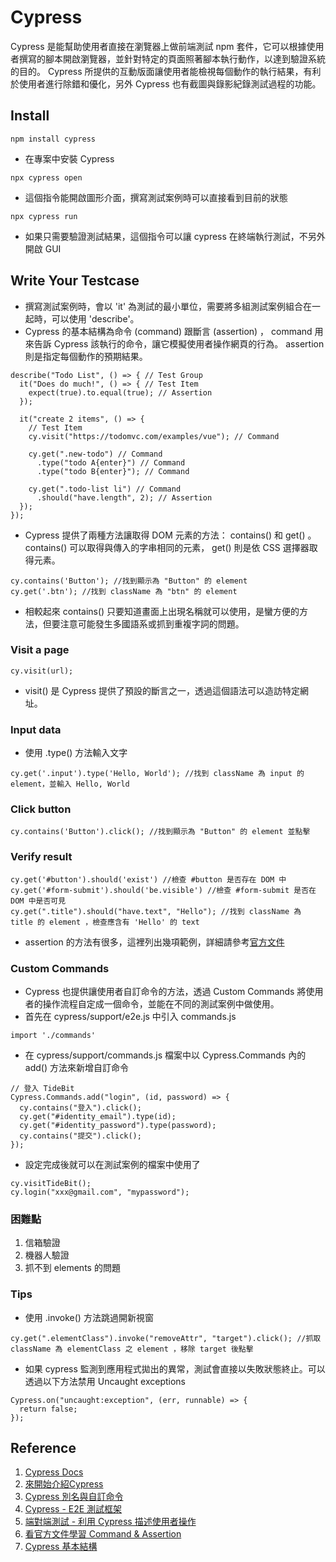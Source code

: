 # Cypress
Cypress 是能幫助使用者直接在瀏覽器上做前端測試 npm 套件，它可以根據使用者撰寫的腳本開啟瀏覽器，並針對特定的頁面照著腳本執行動作，以達到驗證系統的目的。 Cypress 所提供的互動版面讓使用者能檢視每個動作的執行結果，有利於使用者進行除錯和優化，另外 Cypress 也有截圖與錄影紀錄測試過程的功能。
## Install
```
npm install cypress
```
- 在專案中安裝 Cypress 
```
npx cypress open
```
- 這個指令能開啟圖形介面，撰寫測試案例時可以直接看到目前的狀態
```
npx cypress run
```
- 如果只需要驗證測試結果，這個指令可以讓 cypress 在終端執行測試，不另外開啟 GUI

## Write Your Testcase
- 撰寫測試案例時，會以 'it' 為測試的最小單位，需要將多組測試案例組合在一起時，可以使用 'describe'。
- Cypress 的基本結構為命令 (command) 跟斷言 (assertion) ， command 用來告訴 Cypress 該執行的命令，讓它模擬使用者操作網頁的行為。 assertion 則是指定每個動作的預期結果。
```
describe("Todo List", () => { // Test Group
  it("Does do much!", () => { // Test Item
    expect(true).to.equal(true); // Assertion
  });

  it("create 2 items", () => {
    // Test Item
    cy.visit("https://todomvc.com/examples/vue"); // Command

    cy.get(".new-todo") // Command
      .type("todo A{enter}") // Command
      .type("todo B{enter}"); // Command

    cy.get(".todo-list li") // Command
      .should("have.length", 2); // Assertion
  });
});
```
- Cypress 提供了兩種方法讓取得 DOM 元素的方法： contains() 和 get() 。 contains() 可以取得與傳入的字串相同的元素， get() 則是依 CSS 選擇器取得元素。
```
cy.contains('Button'); //找到顯示為 "Button" 的 element
cy.get('.btn'); //找到 className 為 "btn" 的 element
```
- 相較起來 contains() 只要知道畫面上出現名稱就可以使用，是蠻方便的方法，但要注意可能發生多國語系或抓到重複字詞的問題。
### Visit a page
```
cy.visit(url);
```
- visit() 是 Cypress 提供了預設的斷言之一，透過這個語法可以造訪特定網址。
### Input data
- 使用 .type() 方法輸入文字
```
cy.get('.input').type('Hello, World'); //找到 className 為 input 的 element，並輸入 Hello, World
```
### Click button
```
cy.contains('Button').click(); //找到顯示為 "Button" 的 element 並點擊
```
### Verify result
```
cy.get('#button').should('exist') //檢查 #button 是否存在 DOM 中
cy.get('#form-submit').should('be.visible') //檢查 #form-submit 是否在 DOM 中是否可見
cy.get(".title").should("have.text", "Hello"); //找到 className 為 title 的 element ，檢查應含有 'Hello' 的 text 
```
- assertion 的方法有很多，這裡列出幾項範例，詳細請參考[官方文件](https://docs.cypress.io/guides/references/assertions#docusaurus_skipToContent_fallback)
### Custom Commands
- Cypress 也提供讓使用者自訂命令的方法，透過 Custom Commands 將使用者的操作流程自定成一個命令，並能在不同的測試案例中做使用。
- 首先在 cypress/support/e2e.js 中引入 commands.js
```
import './commands'
```
- 在 cypress/support/commands.js 檔案中以 Cypress.Commands 內的 add() 方法來新增自訂命令
```
// 登入 TideBit
Cypress.Commands.add("login", (id, password) => {
  cy.contains("登入").click();
  cy.get("#identity_email").type(id);
  cy.get("#identity_password").type(password);
  cy.contains("提交").click();
});
```
- 設定完成後就可以在測試案例的檔案中使用了
```
cy.visitTideBit();
cy.login("xxx@gmail.com", "mypassword");
```

### 困難點
1. 信箱驗證
2. 機器人驗證
3. 抓不到 elements 的問題

### Tips
- 使用 .invoke() 方法跳過開新視窗
```
cy.get(".elementClass").invoke("removeAttr", "target").click(); //抓取 className 為 elementClass 之 element ，移除 target 後點擊
```
- 如果 cypress 監測到應用程式拋出的異常，測試會直接以失敗狀態終止。可以透過以下方法禁用 Uncaught exceptions
```
Cypress.on("uncaught:exception", (err, runnable) => {
  return false;
});
```
## Reference
1. [Cypress Docs](https://docs.cypress.io/guides/end-to-end-testing/writing-your-first-end-to-end-test)
2. [來開始介紹Cypress](https://ithelp.ithome.com.tw/articles/10278402)
3. [Cypress 別名與自訂命令](https://ithelp.ithome.com.tw/articles/10305878)
4. [Cypress - E2E 測試框架](https://ithelp.ithome.com.tw/articles/10282189)
5. [端對端測試 - 利用 Cypress 描述使用者操作](https://ithelp.ithome.com.tw/articles/10304373)
6. [看官方文件學習 Command & Assertion](https://medium.com/hannah-lin/cypress-2-%E7%9C%8B%E5%AE%98%E6%96%B9%E6%96%87%E4%BB%B6%E5%AD%B8%E7%BF%92%E5%9F%BA%E6%9C%AC%E7%94%A8%E6%B3%95-76606c4420be)
7. [Cypress 基本結構](https://ithelp.ithome.com.tw/articles/10279503)
